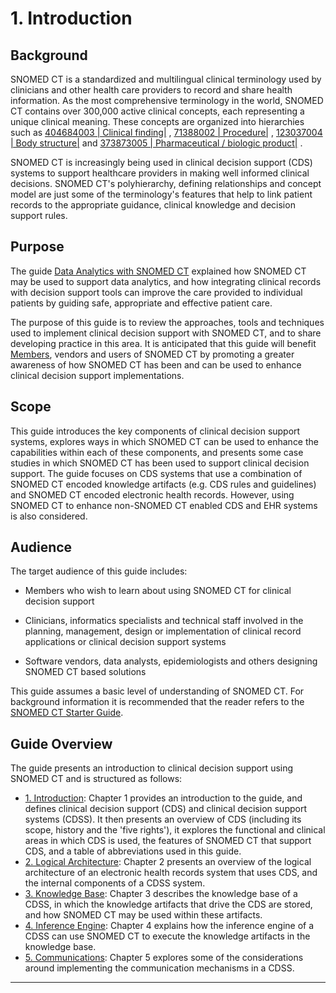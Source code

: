 # 1. Introduction

## Background

SNOMED CT is a standardized and multilingual clinical terminology used by clinicians and other health care providers to record and share health information. As the most comprehensive terminology in the world, SNOMED CT contains over 300,000 active clinical concepts, each representing a unique clinical meaning. These concepts are organized into hierarchies such as [ 404684003 | Clinical finding|](http://snomed.info/id/404684003 "404684003 | Clinical finding |") ,  [ 71388002 | Procedure|](http://snomed.info/id/71388002 "71388002 | Procedure |") , [ 123037004 | Body structure|](http://snomed.info/id/123037004 "123037004 | Body structure |") and [ 373873005 | Pharmaceutical / biologic product|](http://snomed.info/id/373873005 "373873005 | Pharmaceutical / biologic product |") .

SNOMED CT is increasingly being used in clinical decision support (CDS) systems to support healthcare providers in making well informed clinical decisions. SNOMED CT's polyhierarchy, defining relationships and concept model are just some of the terminology's features that help to link patient records to the appropriate guidance, clinical knowledge and decision support rules.

##  Purpose

The guide [Data Analytics with SNOMED CT](http://snomed.org/analytics) explained how SNOMED CT may be used to support data analytics, and how integrating clinical records with decision support tools can improve the care provided to individual patients by guiding safe, appropriate and effective patient care.

The purpose of this guide is to review the approaches, tools and techniques used to implement clinical decision support with SNOMED CT, and to share developing practice in this area. It is anticipated that this guide will benefit [Members](https://confluence.ihtsdotools.org/display/DOCGLOSS/Member "Glossary link: Members"), vendors and users of SNOMED CT by promoting a greater awareness of how SNOMED CT has been and can be used to enhance clinical decision support implementations.

## Scope

This guide introduces the key components of clinical decision support systems, explores ways in which SNOMED CT can be used to enhance the capabilities within each of these components, and presents some case studies in which SNOMED CT has been used to support clinical decision support. The guide focuses on CDS systems that use a combination of SNOMED CT encoded knowledge artifacts (e.g. CDS rules and guidelines) and SNOMED CT encoded electronic health records. However, using SNOMED CT to enhance non-SNOMED CT enabled CDS and EHR systems is also considered.

## Audience

The target audience of this guide includes:

  * Members who wish to learn about using SNOMED CT for clinical decision support

  * Clinicians, informatics specialists and technical staff involved in the planning, management, design or implementation of clinical record applications or clinical decision support systems
  * Software vendors, data analysts, epidemiologists and others designing SNOMED CT based solutions

This guide assumes a basic level of understanding of SNOMED CT. For background information it is recommended that the reader refers to the [SNOMED CT Starter Guide](https://confluence.ihtsdotools.org/display/DOCSTART/SNOMED+CT+Starter+Guide).

##  Guide Overview

The guide presents an introduction to clinical decision support using SNOMED CT and is structured as follows:

  * [1\. Introduction](1.-Introduction_123897414.html): Chapter 1 provides an introduction to the guide, and defines clinical decision support (CDS) and clinical decision support systems (CDSS). It then presents an overview of CDS (including its scope, history and the 'five rights'), it explores the functional and clinical areas in which CDS is used, the features of SNOMED CT that support CDS, and a table of abbreviations used in this guide.
  * [2\. Logical Architecture](2.-Logical-Architecture_123897452.html): Chapter 2 presents an overview of the logical architecture of an electronic health records system that uses CDS, and the internal components of a CDSS system.
  * [3\. Knowledge Base](3.-Knowledge-Base_123897475.html): Chapter 3 describes the knowledge base of a CDSS, in which the knowledge artifacts that drive the CDS are stored, and how SNOMED CT may be used within these artifacts.
  * [4\. Inference Engine](4.-Inference-Engine_123897580.html): Chapter 4 explains how the inference engine of a CDSS can use SNOMED CT to execute the knowledge artifacts in the knowledge base.
  * [5\. Communications](5.-Communications_123897660.html): Chapter 5 explores some of the considerations around implementing the communication mechanisms in a CDSS.

* * *
